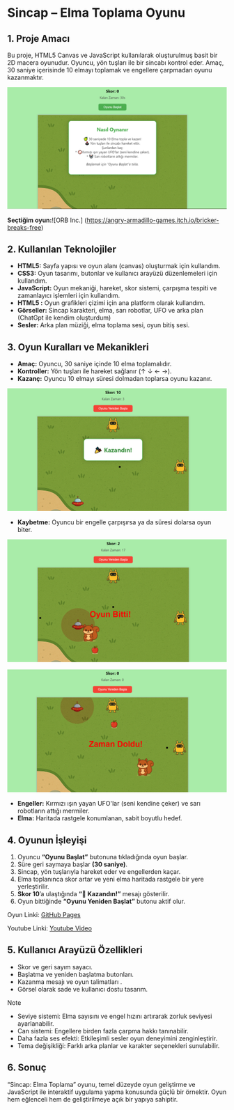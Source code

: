 # Sincap – Elma Toplama Oyunu
## 1. Proje Amacı
Bu proje, HTML5 Canvas ve JavaScript kullanılarak oluşturulmuş basit bir 2D macera oyunudur. Oyuncu, yön tuşları ile bir sincabı kontrol eder. Amaç, 30 saniye içerisinde 10 elmayı toplamak ve engellere çarpmadan oyunu kazanmaktır.

  ![image alt](https://github.com/Rima2002/rimafaraheleuch.github.io/blob/main/1.PNG)


  **Seçtiğim oyun:**![ORB Inc.] (https://angry-armadillo-games.itch.io/bricker-breaks-free)
  
## 2. Kullanılan Teknolojiler
-	**HTML5:** Sayfa yapısı ve oyun alanı (canvas) oluşturmak için kullandım.
-	**CSS3:** Oyun tasarımı, butonlar ve kullanıcı arayüzü düzenlemeleri için kullandım.
-	**JavaScript:** Oyun mekaniği, hareket, skor sistemi, çarpışma tespiti ve zamanlayıcı işlemleri için kullandım.
-	**HTML5 <canvas>:** Oyun grafikleri çizimi için ana platform olarak kullandım.
-	**Görseller:** Sincap karakteri, elma, sarı robotlar, UFO ve arka plan (ChatGpt ile kendim oluşturdum)
- **Sesler:** Arka plan müziği, elma toplama sesi, oyun bitiş sesi.

## 3. Oyun Kuralları ve Mekanikleri
-	**Amaç:** Oyuncu, 30 saniye içinde 10 elma toplamalıdır.
-	**Kontroller:** Yön tuşları ile hareket sağlanır (↑ ↓ ← →).
-	**Kazanç:** Oyuncu 10 elmayı süresi dolmadan toplarsa oyunu kazanır.

  ![image alt](https://github.com/Rima2002/rimafaraheleuch.github.io/blob/main/2.PNG)

-	**Kaybetme:** Oyuncu bir engelle çarpışırsa ya da süresi dolarsa oyun biter.
  
  ![image alt](https://github.com/Rima2002/rimafaraheleuch.github.io/blob/main/3.PNG) 
 	
  ![image alt](https://github.com/Rima2002/rimafaraheleuch.github.io/blob/main/5.PNG)

-	**Engeller:** Kırmızı ışın yayan UFO'lar (seni kendine çeker) ve sarı robotların attığı mermiler.
-	**Elma:** Haritada rastgele konumlanan, sabit boyutlu hedef.

## 4. Oyunun İşleyişi
1.	Oyuncu **“Oyunu Başlat”** butonuna tıkladığında oyun başlar.
2.	Süre geri saymaya başlar **(30 saniye)**.
3.	Sincap, yön tuşlarıyla hareket eder ve engellerden kaçar.
4.	Elma toplanınca skor artar ve yeni elma haritada rastgele bir yere yerleştirilir.
5.	**Skor 10**’a ulaştığında **“🎉 Kazandın!”** mesajı gösterilir.
6.	Oyun bittiğinde **“Oyunu Yeniden Başlat”** butonu aktif olur.

Oyun Linki: [GitHub Pages](https://rima2002.github.io/rimafaraheleuch.github.io/)

Youtube Linki: [Youtube Video](https://www.youtube.com/watch?v=h3-dopV331w)

## 5. Kullanıcı Arayüzü Özellikleri
*	Skor ve geri sayım sayacı.
*	Başlatma ve yeniden başlatma butonları.
*	Kazanma mesajı ve oyun talimatları .
*	Görsel olarak sade ve kullanıcı dostu tasarım.
  
> [!NOTE]
> - Seviye sistemi: Elma sayısını ve engel hızını artırarak zorluk seviyesi ayarlanabilir.
> - Can sistemi: Engellere birden fazla çarpma hakkı tanınabilir.
> - Daha fazla ses efekti: Etkileşimli sesler oyun deneyimini zenginleştirir.
> - Tema değişikliği: Farklı arka planlar ve karakter seçenekleri sunulabilir.

## 6. Sonuç
“Sincap: Elma Toplama” oyunu, temel düzeyde oyun geliştirme ve JavaScript ile interaktif uygulama yapma konusunda güçlü bir örnektir. Oyun hem eğlenceli hem de geliştirilmeye açık bir yapıya sahiptir.
